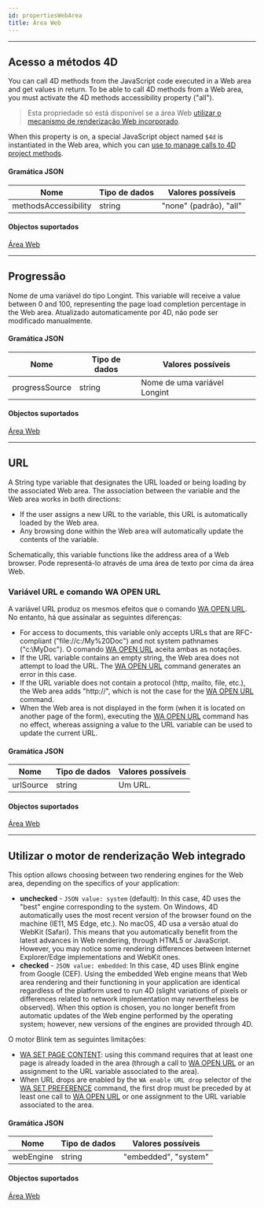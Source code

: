 ```yaml
---
id: propertiesWebArea
title: Área Web
---
```


---
## Acesso a métodos 4D

You can call 4D methods from the JavaScript code executed in a Web area and get values in return. To be able to call 4D methods from a Web area, you must activate the 4D methods accessibility property ("all").

> Esta propriedade só está disponível se a área Web [utilizar o mecanismo de renderização Web incorporado](properties_WebArea.md#use-embedded-web-rendering-engine).

When this property is on, a special JavaScript object named `$4d` is instantiated in the Web area, which you can [use to manage calls to 4D project methods](webArea_overview.md#4d-object).



#### Gramática JSON

| Nome                 | Tipo de dados | Valores possíveis      |
| -------------------- | ------------- | ---------------------- |
| methodsAccessibility | string        | "none" (padrão), "all" |

#### Objectos suportados

[Área Web](webArea_overview.md)


---
## Progressão

Nome de uma variável do tipo Longint. This variable will receive a value between 0 and 100, representing the page load completion percentage in the Web area. Atualizado automaticamente por 4D, não pode ser modificado manualmente.

#### Gramática JSON

| Nome           | Tipo de dados | Valores possíveis            |
| -------------- | ------------- | ---------------------------- |
| progressSource | string        | Nome de uma variável Longint |

#### Objectos suportados

[Área Web](webArea_overview.md)




---
## URL

A String type variable that designates the URL loaded or being loading by the associated Web area. The association between the variable and the Web area works in both directions:

*   If the user assigns a new URL to the variable, this URL is automatically loaded by the Web area.
*   Any browsing done within the Web area will automatically update the contents of the variable.

Schematically, this variable functions like the address area of a Web browser. Pode representá-lo através de uma área de texto por cima da área Web.

### Variável URL e comando WA OPEN URL

A variável URL produz os mesmos efeitos que o comando [WA OPEN URL](https://doc.4d.com/4Dv18/4D/18/WA-OPEN-URL.301-4504841.en.html). No entanto, há que assinalar as seguintes diferenças:
- For access to documents, this variable only accepts URLs that are RFC-compliant ("file://c:/My%20Doc") and not system pathnames ("c:\MyDoc"). O comando [WA OPEN URL](https://doc.4d.com/4Dv18/4D/18/WA-OPEN-URL.301-4504841.en.html) aceita ambas as notações.
- If the URL variable contains an empty string, the Web area does not attempt to load the URL. The [WA OPEN URL](https://doc.4d.com/4Dv18/4D/18/WA-OPEN-URL.301-4504841.en.html) command generates an error in this case.
- If the URL variable does not contain a protocol (http, mailto, file, etc.), the Web area adds "http://", which is not the case for the [WA OPEN URL](https://doc.4d.com/4Dv18/4D/18/WA-OPEN-URL.301-4504841.en.html) command.
- When the Web area is not displayed in the form (when it is located on another page of the form), executing the [WA OPEN URL](https://doc.4d.com/4Dv18/4D/18/WA-OPEN-URL.301-4504841.en.html) command has no effect, whereas assigning a value to the URL variable can be used to update the current URL.

#### Gramática JSON

| Nome      | Tipo de dados | Valores possíveis |
| --------- | ------------- | ----------------- |
| urlSource | string        | Um URL.           |

#### Objectos suportados

[Área Web](webArea_overview.md)






---
## Utilizar o motor de renderização Web integrado

This option allows choosing between two rendering engines for the Web area, depending on the specifics of your application:

*   **unchecked** - `JSON value: system` (default): In this case, 4D uses the "best" engine corresponding to the system. On Windows, 4D automatically uses the most recent version of the browser found on the machine (IE11, MS Edge, etc.). No macOS, 4D usa a versão atual do WebKit (Safari). This means that you automatically benefit from the latest advances in Web rendering, through HTML5 or JavaScript. However, you may notice some rendering differences between Internet Explorer/Edge implementations and WebKit ones.
*   **checked** - `JSON value: embedded`: In this case, 4D uses Blink engine from Google (CEF). Using the embedded Web engine means that Web area rendering and their functioning in your application are identical regardless of the platform used to run 4D (slight variations of pixels or differences related to network implementation may nevertheless be observed). When this option is chosen, you no longer benefit from automatic updates of the Web engine performed by the operating system; however, new versions of the engines are provided through 4D.

O motor Blink tem as seguintes limitações:

- [WA SET PAGE CONTENT](https://doc.4d.com/4Dv18/4D/18.4/WA-SET-PAGE-CONTENT.301-5232965.en.html): using this command requires that at least one page is already loaded in the area (through a call to [WA OPEN URL](https://doc.4d.com/4Dv18/4D/18.4/WA-OPEN-URL.301-5232954.en.html) or an assignment to the URL variable associated to the area).
- When URL drops are enabled by the `WA enable URL drop` selector of the [WA SET PREFERENCE](https://doc.4d.com/4Dv18/4D/18.4/WA-SET-PREFERENCE.301-5232962.en.html) command, the first drop must be preceded by at least one call to [WA OPEN URL](https://doc.4d.com/4Dv18/4D/18.4/WA-OPEN-URL.301-5232954.en.html) or one assignment to the URL variable associated to the area.

#### Gramática JSON

| Nome      | Tipo de dados | Valores possíveis    |
| --------- | ------------- | -------------------- |
| webEngine | string        | "embedded", "system" |

#### Objectos suportados

[Área Web](webArea_overview.md)